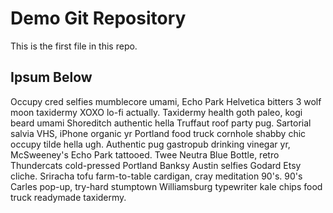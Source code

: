 # Demo Git Repository

This is the first file in this repo.

## Ipsum Below

Occupy cred selfies mumblecore umami, Echo Park Helvetica bitters 3 wolf moon taxidermy XOXO lo-fi actually. Taxidermy health goth paleo, kogi beard umami Shoreditch authentic hella Truffaut roof party pug. Sartorial salvia VHS, iPhone organic yr Portland food truck cornhole shabby chic occupy tilde hella ugh. Authentic pug gastropub drinking vinegar yr, McSweeney's Echo Park tattooed. Twee Neutra Blue Bottle, retro Thundercats cold-pressed Portland Banksy Austin selfies Godard Etsy cliche. Sriracha tofu farm-to-table cardigan, cray meditation 90's. 90's Carles pop-up, try-hard stumptown Williamsburg typewriter kale chips food truck readymade taxidermy.